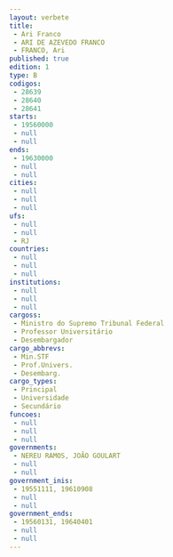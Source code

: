 ```yaml
---
layout: verbete
title:
 - Ari Franco
 - ARI DE AZEVEDO FRANCO
 - FRANCO, Ari
published: true
edition: 1  
type: B
codigos: 
 - 28639
 - 28640
 - 28641
starts: 
 - 19560000
 - null 
 - null 
ends: 
 - 19630000
 - null 
 - null 
cities: 
 - null 
 - null 
 - null 
ufs: 
 - null 
 - null 
 - RJ
countries: 
 - null 
 - null 
 - null 
institutions: 
 - null 
 - null 
 - null 
cargoss: 
 - Ministro do Supremo Tribunal Federal
 - Professor Universitário
 - Desembargador
cargo_abbrevs: 
 - Min.STF
 - Prof.Univers.
 - Desembarg.
cargo_types: 
 - Principal
 - Universidade
 - Secundário
funcoes: 
 - null 
 - null 
 - null 
governments: 
 - NEREU RAMOS, JOÃO GOULART
 - null 
 - null 
government_inis: 
 - 19551111, 19610908
 - null 
 - null 
government_ends: 
 - 19560131, 19640401
 - null 
 - null 
---
```


